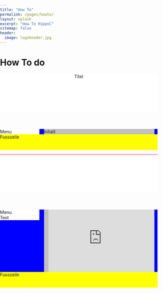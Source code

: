```yaml
---
title: "How To"
permalink: /pages/howto/
layout: splash
excerpt: "How To HippoC"
sitemap: false
header:
  image: logoheader.jpg
---
```


<style>
  body{
    margin: 0;
    padding: 0;
  }
  .wrapper{
    width: 100%;
    margin: 0 auto;
  }
  .header {
    height: 120px;
    background-color: white;
}
.contentwrap {
    background-color: blue
}
.contentwrap:after {
    content: ".";
    display: block;
    clear: both;
    visibility: hidden;
    line-height: 0;
    height: 0;
}
.navArea {
    float: left;
    width: 25%;
    background-color: white;
    margin: 0 15px 0 0;
    padding: 0;
}
.contentArea {
    float: left;
     width: 70%;
    background-color: silver;
    margin: 0;
    padding: 0;
}
.footer {
    background-color: yellow;
    height: 50px;
    clear: both;
}
 .video-container {
  clear:left;
  position:relative;
	padding-bottom:56.25%;
	padding-top:1px;
	height:0;
  overflow:hidden;
  }
  
  .video-container iframe, div.video-container object, div.video-container embed {
	position:absolute;
  float:right;
  top:0;
	right:0;
	width:96%;
	height:100%;
} 

hr {
  background-color:#FF0000;
  color:#FF0000;
  border:#FF0000;
  height:1px;
}

</style>

<h1>How To do</h1>

<div class="wrapper">
  <header class="header">Titel</header>
    <section class="contentwrap">
      <nav class="navArea">Menu</nav>
      <article class="contentArea">Inhalt</article>
    </section>
    <div class="footer">Fusszeile</div>
</div>
<p line-height="10em"></p>
<div class="wrapper">
  <header class="header"><hr></header>
    <section class="contentwrap">
      <nav class="navArea">Menu<br>Test</nav>
      <article class="contentArea">
      <div class="video-container">
      <iframe width="560" height="315" src="https://www.youtube.com/embed/PrH_exw1WXw" frameborder="0" allowfullscreen></iframe>
    </div>
      </article>
    </section>
    <div class="footer">Fusszeile</div>
</div>

